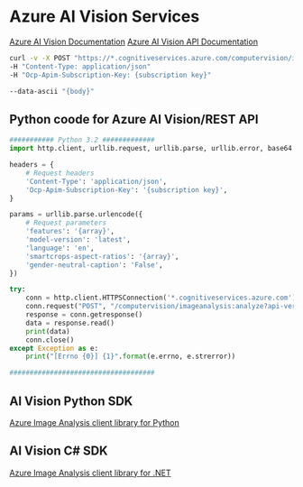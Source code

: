 # Azure AI Vision Services

[Azure AI Vision Documentation](https://learn.microsoft.com/en-us/azure/ai-services/computer-vision/)
[Azure AI Vision API Documentation](https://eastus.dev.cognitive.microsoft.com/docs/services/unified-vision-apis-public-preview-2023-04-01-preview/operations/61d65934cd35050c20f73ab6)


```bash
curl -v -X POST "https://*.cognitiveservices.azure.com/computervision/imageanalysis:analyze?api-version=2023-04-01-preview?features={array}&model-name={string}&language=en&smartcrops-aspect-ratios={string}&gender-neutral-caption=False"
-H "Content-Type: application/json"
-H "Ocp-Apim-Subscription-Key: {subscription key}"

--data-ascii "{body}" 
```
## Python coode for Azure AI Vision/REST API

```python
########### Python 3.2 #############
import http.client, urllib.request, urllib.parse, urllib.error, base64

headers = {
    # Request headers
    'Content-Type': 'application/json',
    'Ocp-Apim-Subscription-Key': '{subscription key}',
}

params = urllib.parse.urlencode({
    # Request parameters
    'features': '{array}',
    'model-version': 'latest',
    'language': 'en',
    'smartcrops-aspect-ratios': '{array}',
    'gender-neutral-caption': 'False',
})

try:
    conn = http.client.HTTPSConnection('*.cognitiveservices.azure.com')
    conn.request("POST", "/computervision/imageanalysis:analyze?api-version=2024-02-01&%s" % params, "{body}", headers)
    response = conn.getresponse()
    data = response.read()
    print(data)
    conn.close()
except Exception as e:
    print("[Errno {0}] {1}".format(e.errno, e.strerror))

####################################
```

## AI Vision Python SDK

[Azure Image Analysis client library for Python](https://learn.microsoft.com/en-us/python/api/overview/azure/ai-vision-imageanalysis-readme?view=azure-python-preview)

## AI Vision C# SDK
[Azure Image Analysis client library for .NET](https://learn.microsoft.com/en-us/dotnet/api/overview/azure/ai.vision.imageanalysis-readme?view=azure-dotnet-preview)